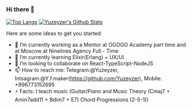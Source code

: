 ### Hi there 👋

 [![Top Langs](https://github-readme-stats.vercel.app/api/top-langs/?username=Yuzeyzer&layout=compact&hide_border=true)](https://github.com/Yuzeyzer) [<img alt="Yuzeyzer's Github Stats" src="https://github-readme-stats.vercel.app/api?username=Yuzeyzer&show_icons=true&hide_border=true">](https://github.com/Yuzeyzer)

Here are some ideas to get you started:

- 🔭 I’m currently working as a Mentor at OGOGO Academy part time and at Moscow at Ninelines Agency Full - Time
- 🌱 I’m currently learning Elixir(Erlang) + UX/UI
- 👯 I’m looking to collaborate on React-TypeScript-NodeJS
- 📫 How to reach me: Telegram:@Yuzeyzer, Intsagram:@Y.f.maker(https://github.com/Yuzeyzer), Mobile: +996773152695
- ⚡ Facts: I teach music (Guitar/Piano and Music Theory (Cmaj7 + Amin7add11 + Bdim7 + E7) Chord Progressions (2-5-1))
